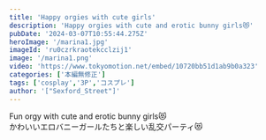 ```yaml
---
title: 'Happy orgies with cute girls'
description: 'Happy orgies with cute and erotic bunny girls😻'
pubDate: '2024-03-07T10:55:44.275Z'
heroImage: '/marina1.jpg'
imageId: 'ru0czrkraotekcclzij1'
image: '/marina1.png'
video: 'https://www.tokyomotion.net/embed/10720bb51d1ab9b0a323'
categories: ['本編無修正']
tags: ['cosplay','3P','コスプレ']
author: '["Sexford_Street"]'
---
```


Fun orgy with cute and erotic bunny girls😻<br>
かわいいエロバニーガールたちと楽しい乱交パーティ😻





